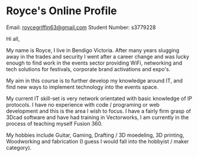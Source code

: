 # Royce's Online Profile
Email: roycegriffin63@gmail.com
Student Number: s3779228

Hi all,

My name is Royce, I live in Bendigo Victoria. After many years slugging away in the trades and security I went after a career change and was lucky enough to find work in the events sector providing WiFi, networking and tech solutions for festivals, corporate brand activations and expo's.

My aim in this course is to further develop my knowledge around IT, and find new ways to implement technology into the events space.

My current IT skill-set is very network orientated with basic knowledge of IP protocols. I have no experience with code / programing or web development and this is the area I wish to focus. I have a fairly firm grasp of 3Dcad software and have had training in Vectorworks, I am currently in the process of teaching myself Fusion 360.

My hobbies include Guitar, Gaming, Drafting / 3D moedeling, 3D printing, Woodworking and fabrication (I guess I would fall into the hobbyist / maker category).




